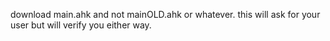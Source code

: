 download main.ahk and not mainOLD.ahk or whatever. 
this will ask for your user but will verify you either way.
